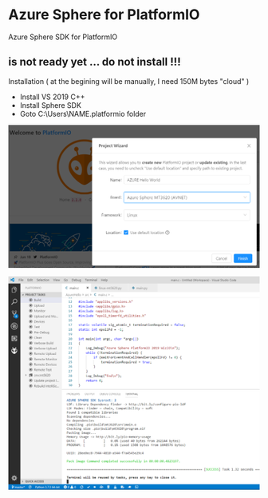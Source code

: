 # Azure Sphere for PlatformIO
Azure Sphere SDK for PlatformIO

## is not ready yet ... do not install !!! ##

Installation ( at the begining will be manually, I need 150M bytes "cloud" )
* Install VS 2019 C++
* Install Sphere SDK
* Goto C:\Users\NAME\.platformio folder



![Project](https://raw.githubusercontent.com/Wiz-IO/LIB/master/images/azure.png) 

![Project](https://raw.githubusercontent.com/Wiz-IO/LIB/master/images/azure-platformio.png) 
